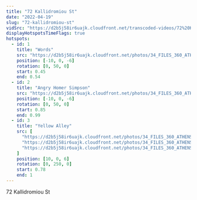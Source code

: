 ```yaml
---
title: "72 Kallidromiou St"
date: "2022-04-19"
slug: "72-kallidromiou-st"
vidSrc: "https://d2b5j58ir6uajk.cloudfront.net/transcoded-videos/72%20Kallidromiou%20St.%20-%2078%20Kallidromiou%20St.%20%28Kountouriotou%20St.%29.mp4"
displayHotspotsTimeFlags: true
hotspots:
  - id: 1
    title: "Words"
    src: "https://d2b5j58ir6uajk.cloudfront.net/photos/34_FILES_360_ATHENS_EXARCHIA/78%20KALLIDROMIOU%20ST.%20%28KOUNTOURIOTOU%20ST.%29/PHOTO/72%20Kallidromiou%20St.%20-%2078%20Kallidromiou%20St.%20%28Kountouriotou%20St.%29%20%283%29.jpg"
    position: [-10, 0, -6]
    rotation: [0, 50, 0]
    start: 0.45
    end: 0.54
  - id: 2
    title: "Angry Homer Simpson"
    src: "https://d2b5j58ir6uajk.cloudfront.net/photos/34_FILES_360_ATHENS_EXARCHIA/78%20KALLIDROMIOU%20ST.%20%28KOUNTOURIOTOU%20ST.%29/PHOTO/72%20Kallidromiou%20St.%20-%2078%20Kallidromiou%20St.%20%28Kountouriotou%20St.%29%20%285%29.jpg"
    position: [-10, 0, -6]
    rotation: [0, 50, 0]
    start: 0.85
    end: 0.99
  - id: 3
    title: "Yellow Alley"
    src: [
      "https://d2b5j58ir6uajk.cloudfront.net/photos/34_FILES_360_ATHENS_EXARCHIA/78%20KALLIDROMIOU%20ST.%20%28KOUNTOURIOTOU%20ST.%29/PHOTO/72%20Kallidromiou%20St.%20-%2078%20Kallidromiou%20St.%20%28Kountouriotou%20St.%29%20%286%29.jpg",
      "https://d2b5j58ir6uajk.cloudfront.net/photos/34_FILES_360_ATHENS_EXARCHIA/78%20KALLIDROMIOU%20ST.%20%28KOUNTOURIOTOU%20ST.%29/PHOTO/72%20Kallidromiou%20St.%20-%2078%20Kallidromiou%20St.%20%28Kountouriotou%20St.%29%20%287%29.jpg",
      "https://d2b5j58ir6uajk.cloudfront.net/photos/34_FILES_360_ATHENS_EXARCHIA/78%20KALLIDROMIOU%20ST.%20%28KOUNTOURIOTOU%20ST.%29/PHOTO/78%20Kallidromiou%20St.%20%28KountouriotouSt.%20%29.JPG"
    ]
    position: [10, 0, 6]
    rotation: [0, 250, 0]
    start: 0.78
    end: 1
---
```


72 Kallidromiou St
